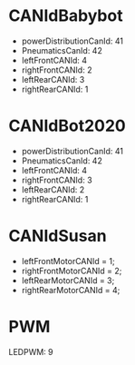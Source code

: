 # CANIdBabybot
- powerDistributionCanId: 41
- PneumaticsCanId: 42
- leftFrontCANId: 4
- rightFrontCANId: 2
- leftRearCANId:  3
- rightRearCANId:  1

# CANIdBot2020
- powerDistributionCanId: 41
- PneumaticsCanId: 42
- leftFrontCANId:  4
- rightFrontCANId:  3
- leftRearCANId:  2
- rightRearCANId:  1

# CANIdSusan
- leftFrontMotorCANId = 1;
- rightFrontMotorCANId = 2;
- leftRearMotorCANId = 3;
- rightRearMotorCANId = 4;

# PWM
LEDPWM: 9
